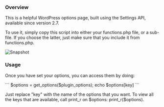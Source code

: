 <h3> Overview </h3> 
<p>
This is a helpful WordPress options page, built using the Settings API, available since version 2.7. 
</p>
<p>
To use it, simply copy this script into either your functions.php file, or a sub-file. If you choose the latter, just make sure that you include it from functions.php. 
</p>
<img src="http://content.screencast.com/users/JeffreyWay/folders/Jing/media/d4bb9b2a-528e-4c77-bad2-134735b4bbc9/00000004.png" alt="Snapshot" />

<h3> Usage </h3>
 <p>
Once you have set your options, you can access them by doing: </p>
```
$options = get_options($plugin_options);
echo $options[key]
```
<p>Just replace "key" with the name of the options that you want. To view all the keys that are available, call print_r on $options: print_r($options). </p>

